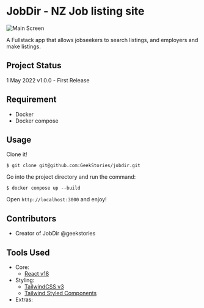# JobDir - NZ Job listing site

![Main Screen]()

A Fullstack app that allows jobseekers to search listings, and employers and make listings.

## Project Status
1 May 2022 v1.0.0 - First Release

## Requirement

- Docker
- Docker compose

## Usage

Clone it!

```
$ git clone git@github.com:GeekStories/jobdir.git
```

Go into the project directory and run the command:

```
$ docker compose up --build
```

Open `http://localhost:3000` and enjoy!


## Contributors

- Creator of JobDir @geekstories

## Tools Used
  - Core:
    - [React v18](https://reactjs.org/)
  - Styling:
    - [TailwindCSS v3](https://tailwindcss.com/)
    - [Tailwind Styled Components](https://www.npmjs.com/package/tailwind-styled-components)
  - Extras:
